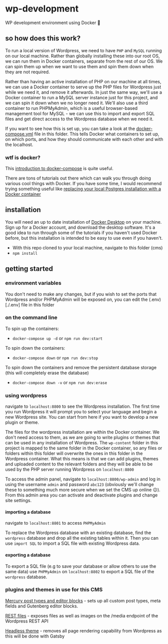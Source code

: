 # wp-development

WP development environment using Docker 🐳

## so how does this work?

To run a local version of Wordpress, we need to have `PHP` and `MySQL` running
on our local machine. Rather than globally installing these into our root OS, we
can run them in Docker containers, separate from the rest of our OS. We can spin
them up when we want to use them and spin them down when they are not required.

Rather than having an active installation of PHP on our machine at all times, we
can use a Docker container to serve up the PHP files for Wordpress just while we
need it, and remove it afterwards. In just the same way, we'll use a Docker
container to run a MySQL server instance just for this project, and we can spin
it down when we no longer need it. We'll also use a third container to run
PHPMyAdmin, which is a useful browser-based management tool for MySQL - we can
use this to import and export SQL files and get direct access to the Wordpress
database when we need it.

If you want to see how this is set up, you can take a look at the
[docker-compose.yml](./docker-compose.yml) file in this folder. This tells
Docker what containers to set up, on which ports, and how they should
communicate with each other and with the localhost.

### wtf is docker?

This
[introduction to docker-compose](https://hackernoon.com/practical-introduction-to-docker-compose-d34e79c4c2b6)
is quite useful.

There are tons of tutorials out there which can walk you through doing various
cool things with Docker. If you have some time, I would recommend trying
something useful like
[replacing your local Postgres installation with a Docker container](https://linuxhint.com/run_postgresql_docker_compose/)

## installation

You will need an up to date installation of
[Docker Desktop](https://www.docker.com/get-started) on your machine. Sign up
for a Docker account, and download the desktop software. It's a good idea to run
through some of the tutorials if you haven't used Docker before, but this
installation is intended to be easy to use even if you haven't.

- With this repo cloned to your local machine, navigate to this folder (cms)
- `npm install`

## getting started

### environment variables

You don't need to make any changes, but if you wish to set the ports that
Wordpress and/or PHPMyAdmin will be exposed on, you can edit the (.env)[./.env]
file in this folder

### on the command line

To spin up the containers:

- `docker-compose up -d` or `npm run dev:start`

To spin down the containers:

- `docker-compose down` or `npm run dev:stop`

To spin down the containers and remove the persistent database storage (this
will completely erase the database)

- `docker-compose down -v` or `npm run dev:erase`

### using wordpress

navigate to `localhost:8800` to see the Wordpress installation. The first time
you run Wordpress it will prompt you to select your language and begin a new
Wordpress site. You can start from here if you want to develop a new plugin or
theme.

The files for the wordpress installation are within the Docker container. We
don't need access to them, as we are going to write plugins or themes that can
be used in any installation of Wordpress. The `wp-content` folder in this
project is mapped to the same folder in the Docker container, so any files or
folders within this folder will overwrite the ones in this folder in the
Wordpress container. What this means is that we can add plugins, themes and
uploaded content to the relevant folders and they will be able to be used by the
PHP server running Wordpress on `localhost:8800`

To access the admin panel, navigate to `localhost:8800/wp-admin` and log in
using the username `admin` and password `abc123` (obviously we'll change these
to something much more secure when we set the CMS up online 😉). From this admin
area you can activate and deactivate plugins and change site settings.

#### importing a database

navigate to `localhost:8801` to access `PHPMyAdmin`

To replace the Wordpress database with an existing database, find the
`wordpress` database and drop all the existing tables within it. Then you can
use `import SQL` to import a SQL file with existing Wordpress data.

#### exporting a database

To export a SQL file (e.g to save your database or allow others to use the same
data) use `PHPMyAdmin` on `localhost:8802` to export a SQL file of the
`wordpress` database.

### plugins and themes in use for this CMS

[Mercury post types and editor blocks](./wp-content/plugins/mercury) - sets up
all custom post types, meta fields and Gutenberg editor blocks.

[REST files](./wp-content/plugins/REST-files) - exposes files as well as images
on the /media endpoint of the Wordpress REST API

[Headless theme](./wp-content/themes/headless) - removes all page rendering
capability from Wordpress as this will be done with Gatsby
